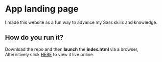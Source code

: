 # App landing page

I made this website as a fun way to advance my Sass skills and knowledge.

## How do you run it?
Download the repo and then <strong>launch</strong> the <strong>index.html</strong> via a browser,<br> 
Alternitively click [HERE](##) to view it live online.
